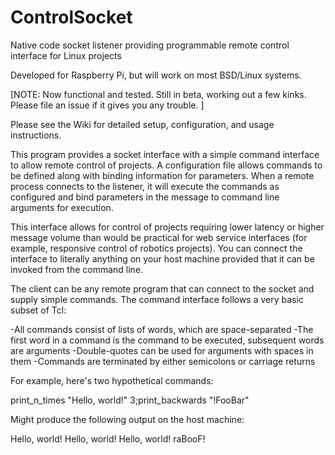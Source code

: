 # ControlSocket
Native code socket listener providing programmable remote control interface for Linux projects

Developed for Raspberry Pi, but will work on most BSD/Linux systems.

[NOTE: Now functional and tested.  Still in beta, working out a few kinks.  Please file an issue if it gives you any trouble. ]

Please see the Wiki for detailed setup, configuration, and usage instructions.

This program provides a socket interface with a simple command interface to allow remote control of projects.  A configuration file allows commands to be defined along with binding information for parameters.  When a remote process connects to the listener, it will execute the commands as configured and bind parameters in the message to command line arguments for execution.

This interface allows for control of projects requiring lower latency or higher message volume than would be practical for web service interfaces (for example, responsive control of robotics projects).  You can connect the interface to literally anything on your host machine provided that it can be invoked from the command line.

The client can be any remote program that can connect to the socket and supply simple commands.  The command interface follows a very basic subset of Tcl:

-All commands consist of lists of words, which are space-separated
-The first word in a command is the command to be executed, subsequent words are arguments
-Double-quotes can be used for arguments with spaces in them
-Commands are terminated by either semicolons or carriage returns

For example, here's two hypothetical commands:

print_n_times "Hello, world!" 3;print_backwards "!FooBar"

Might produce the following output on the host machine:

Hello, world!
Hello, world!
Hello, world!
raBooF!




